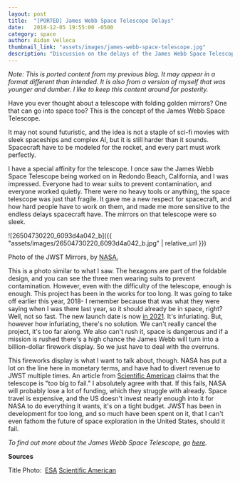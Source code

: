 ```yaml
---
layout: post
title:  "[PORTED] James Webb Space Telescope Delays"
date:   2018-12-05 19:55:00 -0500
category: space
author: Aidan Velleca
thumbnail_link: "assets/images/james-webb-space-telescope.jpg"
description: "Discussion on the delays of the James Webb Space Telescope"
---
```

*Note: This is ported content from my previous blog. It may appear in a format different than intended. It is also from a version of myself that was younger and dumber. I like to keep this content around for posterity.*

Have you ever thought about a telescope with folding golden mirrors? One that can go into space too? This is the concept of the James Webb Space Telescope. 

It may not sound futuristic, and the idea is not a staple of sci-fi movies with sleek spaceships and complex AI, but it is still harder than it sounds. Spacecraft have to be modeled for the rocket, and every part must work perfectly. 

I have a special affinity for the telescope. I once saw the James Webb Space Telescope being worked on in Redondo Beach, California, and I was impressed. Everyone had to wear suits to prevent contamination, and everyone worked quietly. There were no heavy tools or anything, the space telescope was just that fragile. It gave me a new respect for spacecraft, and how hard people have to work on them, and made me more sensitive to the endless delays spacecraft have. The mirrors on that telescope were so sleek.

![26504730220_6093d4a042_b]({{ "assets/images/26504730220_6093d4a042_b.jpg" | relative_url }}) 

Photo of the JWST Mirrors, by [NASA.](https://jwst.nasa.gov/mirrors.html)

This is a photo similar to what I saw. The hexagons are part of the foldable design, and you can see the three men wearing suits to prevent contamination. However, even with the difficulty of the telescope, enough is enough. This project has been in the works for too long. It was going to take off earlier this year, 2018- I remember because that was what they were saying when I was there last year, so it should already be in space, right? Well, not so fast. The new launch date is now [in 2021](https://www.space.com/40102-james-webb-space-telescope-launch-delay-2020.html). It's infuriating. But, however how infuriating, there's no solution. We can't really cancel the project, it's too far along. We also can't rush it, space is dangerous and if a mission is rushed there's a high chance the James Webb will turn into a billion-dollar firework display. So we just have to deal with the overruns. 

This fireworks display is what I want to talk about, though. NASA has put a lot on the line here in monetary terms, and have had to divert revenue to JWST multiple times. An article from [Scientific American](https://www.scientificamerican.com/article/is-the-james-webb-space-telescope-too-big-to-fail/) claims that the telescope is "too big to fail." I absolutely agree with that. If this fails, NASA will probably lose a lot of funding, which they struggle with already. Space travel is expensive, and the US doesn't invest nearly enough into it for NASA to do everything it wants, it's on a tight budget. JWST has been in development for too long, and so much have been spent on it, that I can't even fathom the future of space exploration in the United States, should it fail. 

_To find out more about the James Webb Space Telescope, go [here](https://www.space.com/21925-james-webb-space-telescope-jwst.html)._   

**Sources** 

Title Photo:  [ESA](https://www.esa.int/Our_Activities/Space_Science/New_launch_date_for_James_Webb_Space_Telescope) [Scientific American](https://www.scientificamerican.com/article/is-the-james-webb-space-telescope-too-big-to-fail/)